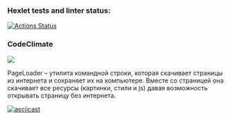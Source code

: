 ### Hexlet tests and linter status:
[![Actions Status](https://github.com/razamanaza/frontend-testing-react-project-lvl1/workflows/hexlet-check/badge.svg)](https://github.com/razamanaza/frontend-testing-react-project-lvl1/actions)

### CodeClimate
<a href="https://codeclimate.com/github/razamanaza/frontend-testing-react-project-lvl1/test_coverage"><img src="https://api.codeclimate.com/v1/badges/7046498e421fed01d411/test_coverage" /></a>

PageLoader – утилита командной строки, которая скачивает страницы из интернета и сохраняет их на компьютере. Вместе со страницей она скачивает все ресурсы (картинки, стили и js) давая возможность открывать страницу без интернета.

[![asciicast](https://asciinema.org/a/bt9ivlXaaUxUz4VtjMS8EpNAC.png)](https://asciinema.org/a/bt9ivlXaaUxUz4VtjMS8EpNAC)
